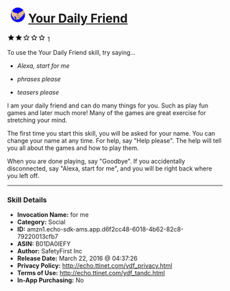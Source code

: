 # &nbsp;<img src="skill_icon" alt="Your Daily Friend icon" width="36"> [Your Daily Friend](http://alexa.amazon.com/#skills/amzn1.echo-sdk-ams.app.d6f2cc48-6018-4b62-82c8-79220013cfb7)
![2 stars](../../images/ic_star_black_18dp_1x.png)![2 stars](../../images/ic_star_black_18dp_1x.png)![2 stars](../../images/ic_star_border_black_18dp_1x.png)![2 stars](../../images/ic_star_border_black_18dp_1x.png)![2 stars](../../images/ic_star_border_black_18dp_1x.png) 1

To use the Your Daily Friend skill, try saying...

* *Alexa, start for me*

* *phrases please*

* *teasers please*

I am your daily friend and can do many things for you.  Such as play fun games and later much more!  Many of the games are great exercise for stretching your mind.

The first time you start this skill, you will be asked for your name.  You can change your name at any time.   For help, say "Help please".   The help will tell you all about the games and how to play them.  

When you are done playing, say "Goodbye".  If you accidentally disconnected, say "Alexa, start for me", and you will be right back where you left off.

***

### Skill Details

* **Invocation Name:** for me
* **Category:** Social
* **ID:** amzn1.echo-sdk-ams.app.d6f2cc48-6018-4b62-82c8-79220013cfb7
* **ASIN:** B01DA0IEFY
* **Author:** SafetyFirst Inc
* **Release Date:** March 22, 2016 @ 04:37:26
* **Privacy Policy:** http://echo.ttinet.com/ydf_privacy.html
* **Terms of Use:** http://echo.ttinet.com/ydf_tandc.html
* **In-App Purchasing:** No
